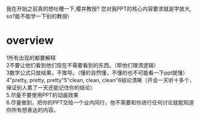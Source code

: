 我在开始之前真的想吐槽一下,樱井教授? 您对我PPT的核心内容要求就是字放大, so?能不能学一下别的教授\


# overview
1所有出现的都要解释\
2不要让他们看到他们现在不需要看到的东西。（帮他们理清逻辑）\
3数学公式只放结果，不推导。（懂的自然懂，不懂的也不可能看一下ppt就懂）\
4"pretty, pretty, pretty"5"clean, clean, clean"6结论清晰（开会一天听十多个，保证别人累了一天还能记住你的结论）\
5.尽量不要使用PPT的动画效果 \
6.尽量做到，把你的PPT交给一个业内同行，他不需要和你进行任何讨论就能知道你所有想表达的内容。
